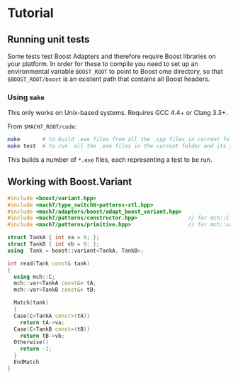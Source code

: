 
Tutorial
========

Running unit tests
------------------

Some tests test Boost Adapters and therefore require Boost libraries on your platform.
In order for these to compile you need to set up an environmental variable `BOOST_ROOT` to point to Boost ome directory,
so that `$BOOST_ROOT/boost` is an existent path that contains all Boost headers. 

### Using `make`

This only works on Unix-based systems. Requires GCC 4.4+ or Clang 3.3+.

From `$MACH7_ROOT/code`:

```bash
make       # to build .exe files from all the .cpp files in current folder and its subfolders.
make test  # to run  all the .exe files in the current folder and its subfolders
```

This builds a number of `*.exe` files, each representing a test to be run.


Working with Boost.Variant
--------------------------


```c++
#include <boost/variant.hpp>
#include <mach7/type_switchN-patterns-xtl.hpp>
#include <mach7/adapters/boost/adapt_boost_variant.hpp>
#include <mach7/patterns/constructor.hpp>                // for mch::C
#include <mach7/patterns/primitive.hpp>                  // for mch::var

struct TankA { int va = 0; };
struct TankB { int vb = 0; };
using  Tank = boost::variant<TankA, TankB>;

int read(Tank const& tank)
{
  using mch::C;
  mch::var<TankA const&> tA;
  mch::var<TankB const&> tB;

  Match(tank)
  {
  Case(C<TankA const>(tA))
    return tA->va;
  Case(C<TankB const>(tB))
    return tB->vb;
  Otherwise()
    return -1;
  }
  EndMatch
}
```
